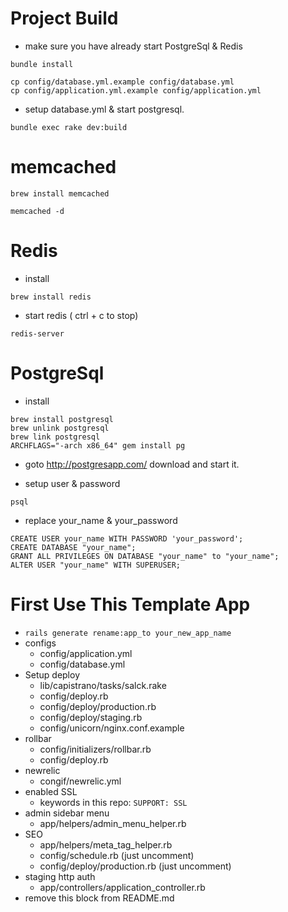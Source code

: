 Project Build
===============

- make sure you have already start PostgreSql & Redis

```
bundle install
```

```
cp config/database.yml.example config/database.yml
cp config/application.yml.example config/application.yml
```

- setup database.yml & start postgresql.

```
bundle exec rake dev:build
```

memcached
===========

```
brew install memcached
```

```
memcached -d
```

Redis
================

- install

```
brew install redis
```

- start redis ( ctrl + c to stop)

```
redis-server
```

PostgreSql
=================

- install

```
brew install postgresql
brew unlink postgresql
brew link postgresql
ARCHFLAGS="-arch x86_64" gem install pg
```

- goto http://postgresapp.com/ download and start it.

- setup user & password

```
psql
```

- replace your_name & your_password

```
CREATE USER your_name WITH PASSWORD 'your_password';
CREATE DATABASE "your_name";
GRANT ALL PRIVILEGES ON DATABASE "your_name" to "your_name";
ALTER USER "your_name" WITH SUPERUSER;
```

First Use This Template App
================================

- `rails generate rename:app_to your_new_app_name`
- configs
  - config/application.yml
  - config/database.yml
- Setup deploy
  - lib/capistrano/tasks/salck.rake
  - config/deploy.rb
  - config/deploy/production.rb
  - config/deploy/staging.rb
  - config/unicorn/nginx.conf.example
- rollbar
  - config/initializers/rollbar.rb
  - config/deploy.rb
- newrelic
  - congif/newrelic.yml
- enabled SSL
  - keywords in this repo: `SUPPORT: SSL`
- admin sidebar menu
  - app/helpers/admin_menu_helper.rb
- SEO
  - app/helpers/meta_tag_helper.rb
  - config/schedule.rb (just uncomment)
  - config/deploy/production.rb (just uncomment)
- staging http auth
  - app/controllers/application_controller.rb
- remove this block from README.md

